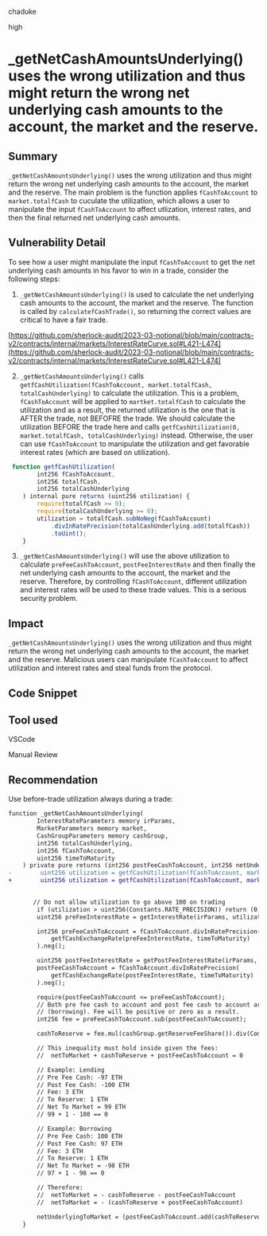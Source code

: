 chaduke

high

# _getNetCashAmountsUnderlying() uses the wrong utilization and thus might return the wrong net underlying cash amounts to the account, the market and the reserve.

## Summary
``_getNetCashAmountsUnderlying()`` uses the wrong utilization and thus might return the wrong net underlying cash amounts to the account, the market and the reserve.  The main problem is the function applies ``fCashToAccount`` to ``market.totalfCash`` to cuculate the utilization, which allows a user to manipulate the input ``fCashToAccount`` to affect utlization, interest rates, and then the final returned net underlying cash amounts. 

## Vulnerability Detail
To see how a user might manipulate the input ``fCashToAccount`` to get the net underlying cash amounts in his favor to win in a trade, consider the following steps: 

1. ``_getNetCashAmountsUnderlying()`` is used to calculate the net underlying cash amounts to the account, the market and the reserve. The function is called by  ``calculatefCashTrade()``, so returning the correct values are critical to have a fair trade. 

[https://github.com/sherlock-audit/2023-03-notional/blob/main/contracts-v2/contracts/internal/markets/InterestRateCurve.sol#L421-L474](https://github.com/sherlock-audit/2023-03-notional/blob/main/contracts-v2/contracts/internal/markets/InterestRateCurve.sol#L421-L474)

2. ``_getNetCashAmountsUnderlying()`` calls ``getfCashUtilization(fCashToAccount, market.totalfCash, totalCashUnderlying)`` to calculate the utilization. This is a problem, ``fCashToAccount`` will be applied to ``martket.totalfCash`` to calculate the utilization and as a result, the returned utilization is the one that is AFTER the trade, not BEFOFRE the trade. We should calculate the utilization BEFORE the trade here and calls ``getfCashUtilization(0, market.totalfCash, totalCashUnderlying)`` instead. Otherwise, the user can use ``fCashToAccount`` to manipulate the utilization and get favorable interest rates (which are based on utilization).

```javascript
 function getfCashUtilization(
        int256 fCashToAccount,
        int256 totalfCash,
        int256 totalCashUnderlying
    ) internal pure returns (uint256 utilization) {
        require(totalfCash >= 0);
        require(totalCashUnderlying >= 0);
        utilization = totalfCash.subNoNeg(fCashToAccount)
            .divInRatePrecision(totalCashUnderlying.add(totalfCash))
            .toUint();
    }
```
3. ``_getNetCashAmountsUnderlying()`` will use the above utilization to calculate ``preFeeCashToAccount``,  ``postFeeInterestRate`` and then finally the net underlying cash amounts to the account, the market and the reserve. Therefore, by controlling ``fCashToAccount``, different utilization and interest rates will be used to these trade values. This is a serious security problem. 


## Impact
``_getNetCashAmountsUnderlying()`` uses the wrong utilization and thus might return the wrong net underlying cash amounts to the account, the market and the reserve.  Malicious users can manipulate ``fCashToAccount`` to affect utilization and interest rates and steal funds from the protocol. 

## Code Snippet

## Tool used
VSCode

Manual Review

## Recommendation
Use before-trade utilization always during a trade:
```diff
function _getNetCashAmountsUnderlying(
        InterestRateParameters memory irParams,
        MarketParameters memory market,
        CashGroupParameters memory cashGroup,
        int256 totalCashUnderlying,
        int256 fCashToAccount,
        uint256 timeToMaturity
    ) private pure returns (int256 postFeeCashToAccount, int256 netUnderlyingToMarket, int256 cashToReserve) {
-        uint256 utilization = getfCashUtilization(fCashToAccount, market.totalfCash, totalCashUnderlying);
+        uint256 utilization = getfCashUtilization(fCashToAccount, market.totalfCash, totalCashUnderlying);
 

       // Do not allow utilization to go above 100 on trading
        if (utilization > uint256(Constants.RATE_PRECISION)) return (0, 0, 0);
        uint256 preFeeInterestRate = getInterestRate(irParams, utilization);

        int256 preFeeCashToAccount = fCashToAccount.divInRatePrecision(
            getfCashExchangeRate(preFeeInterestRate, timeToMaturity)
        ).neg();

        uint256 postFeeInterestRate = getPostFeeInterestRate(irParams, preFeeInterestRate, fCashToAccount < 0);
        postFeeCashToAccount = fCashToAccount.divInRatePrecision(
            getfCashExchangeRate(postFeeInterestRate, timeToMaturity)
        ).neg();

        require(postFeeCashToAccount <= preFeeCashToAccount);
        // Both pre fee cash to account and post fee cash to account are either negative (lending) or positive
        // (borrowing). Fee will be positive or zero as a result.
        int256 fee = preFeeCashToAccount.sub(postFeeCashToAccount);

        cashToReserve = fee.mul(cashGroup.getReserveFeeShare()).div(Constants.PERCENTAGE_DECIMALS);

        // This inequality must hold inside given the fees:
        //  netToMarket + cashToReserve + postFeeCashToAccount = 0

        // Example: Lending
        // Pre Fee Cash: -97 ETH
        // Post Fee Cash: -100 ETH
        // Fee: 3 ETH
        // To Reserve: 1 ETH
        // Net To Market = 99 ETH
        // 99 + 1 - 100 == 0

        // Example: Borrowing
        // Pre Fee Cash: 100 ETH
        // Post Fee Cash: 97 ETH
        // Fee: 3 ETH
        // To Reserve: 1 ETH
        // Net To Market = -98 ETH
        // 97 + 1 - 98 == 0

        // Therefore:
        //  netToMarket = - cashToReserve - postFeeCashToAccount
        //  netToMarket = - (cashToReserve + postFeeCashToAccount)

        netUnderlyingToMarket = (postFeeCashToAccount.add(cashToReserve)).neg();
    }
```

